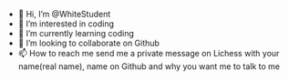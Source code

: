 - 👋 Hi, I’m @WhiteStudent
- 👀 I’m interested in coding
- 🌱 I’m currently learning coding
- 💞️ I’m looking to collaborate on Github
- 📫 How to reach me send me a private message on Lichess with your name(real name), name on Github and why you want me to talk to me

<!---
WhiteStudent/WhiteStudent is a ✨ special ✨ repository because its `README.md` (this file) appears on your GitHub profile.
You can click the Preview link to take a look at your changes.
--->
